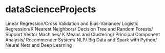 # dataScienceProjects
Linear Regression/Cross Validation and Bias-Variance/ Logistic Regression/K Nearest Neighbors/ Decision Tree and Random Forests/ Support Vector Machines/ K Means and Clustering/ Principal Component Analysis/ Recommender System/ NLP/ Big Data and Spark with Python/ Neural Nets and Deep Learning
